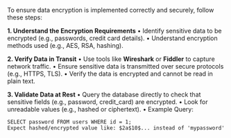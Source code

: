To ensure data encryption is implemented correctly and securely, follow these steps:

**1. Understand the Encryption Requirements**
• Identify sensitive data to be encrypted (e.g., passwords, credit card details).
• Understand encryption methods used (e.g., AES, RSA, hashing).


**2. Verify Data in Transit**
• Use tools like **Wireshark** or **Fiddler** to capture network traffic.
• Ensure sensitive data is transmitted over secure protocols (e.g., HTTPS, TLS).
• Verify the data is encrypted and cannot be read in plain text.

**3. Validate Data at Rest**
• Query the database directly to check that sensitive fields (e.g., password, credit_card) are encrypted.
• Look for unreadable values (e.g., hashed or ciphertext).
• Example Query:


```
SELECT password FROM users WHERE id = 1;
Expect hashed/encrypted value like: $2a$10$... instead of 'mypassword'

```

